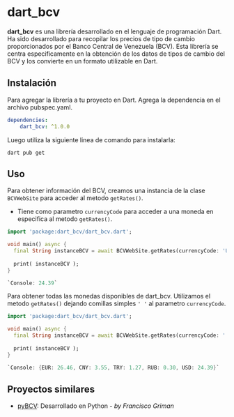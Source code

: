 # dart_bcv
**dart_bcv** es una librería desarrollado en el lenguaje de programación Dart. Ha sido desarrollado para recopilar los precios de tipo de cambio proporcionados por el Banco Central de Venezuela (BCV). Esta librería se centra especificamente en la obtención de los datos de tipos de cambio del BCV y los convierte en un formato utilizable en Dart.

## Instalación
Para agregar la librería a tu proyecto en Dart. Agrega la dependencia en el archivo pubspec.yaml.

```yaml
dependencies:
    dart_bcv: ^1.0.0
```

Luego utiliza la siguiente linea de comando para instalarla:

```
dart pub get
```

## Uso
Para obtener información del BCV, creamos una instancia de la clase `BCVWebSite` para acceder al metodo `getRates()`.

- Tiene como parametro `currencyCode` para acceder a una moneda en especifica al metodo `getRates()`.

```dart
import 'package:dart_bcv/dart_bcv.dart';

void main() async {
  final String instanceBCV = await BCVWebSite.getRates(currencyCode: 'USD'); // Obtener la Mondena USD
  
  print( instanceBCV );
}

`Console: 24.39`
```

Para obtener todas las monedas disponibles de dart_bcv. Utilizamos el metodo `getRates()` dejando comillas simples `' '` al parametro `currencyCode`.
```dart
import 'package:dart_bcv/dart_bcv.dart';

void main() async {
  final String instanceBCV = await BCVWebSite.getRates(currencyCode: ' '); // Obtener todas las monedas
  
  print( instanceBCV );
}

`Console: {EUR: 26.46, CNY: 3.55, TRY: 1.27, RUB: 0.30, USD: 24.39}`
```

## Proyectos similares
- [pyBCV](https://github.com/fcoagz/pyBCV): Desarrollado en Python - *by Francisco Griman*